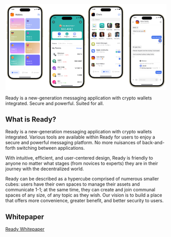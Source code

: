 ![Ready](/images/ready.png)

Ready is a new-generation messaging application with crypto wallets integrated. Secure and powerful. Suited for all.

## What is Ready?

Ready is a new-generation messaging application with crypto wallets integrated. Various tools are available within Ready for users to enjoy a secure and powerful messaging platform. No more nuisances of back-and-forth switching between applications.

With intuitive, efficient, and user-centered design, Ready is friendly to anyone no matter what stages (from novices to experts) they are in their journey with the decentralized world.

Ready can be described as a hypercube comprised of numerous smaller cubes: users have their own spaces to manage their assets and communicate 1-1; at the same time, they can create and join communal spaces of any size, of any topic as they wish. Our vision is to build a place that offers more convenience, greater benefit, and better security to users.

## Whitepaper

[Ready Whitepaper](https://ready.io/whitepaper/Executive-Summary-04ebf11351434b16a29a0df8d87cb9f6)
